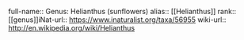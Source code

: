 

full-name:: Genus: Helianthus (sunflowers)
alias:: [[Helianthus]]
rank:: [[genus]]iNat-url:: https://www.inaturalist.org/taxa/56955
wiki-url:: http://en.wikipedia.org/wiki/Helianthus